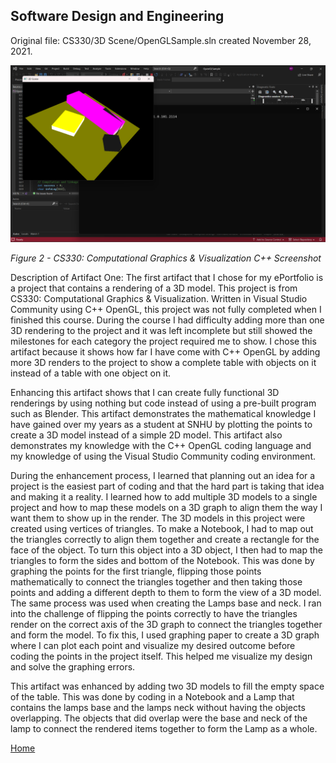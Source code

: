 ## Software Design and Engineering

Original file: CS330/3D Scene/OpenGLSample.sln created November 28, 2021.

<img id="softwaredsignandengineering" src="Artifact Screenshots/CS330_3DModel.png" alt="Software Design and Engineering" title="Software Design and Engineering" />
<p><em>Figure 2 - CS330: Computational Graphics & Visualization C++ Screenshot</em></p>

  Description of Artifact One: The first artifact that I chose for my ePortfolio is a project that contains a rendering of a 3D model. This project is from CS330: Computational Graphics & Visualization. Written in Visual Studio Community using C++ OpenGL, this project was not fully completed when I finished this course. During the course I had difficulty adding more than one 3D rendering to the project and it was left incomplete but still showed the milestones for each category the project required me to show. I chose this artifact because it shows how far I have come with C++ OpenGL by adding more 3D renders to the project to show a complete table with objects on it instead of a table with one object on it.
  
  Enhancing this artifact shows that I can create fully functional 3D renderings by using nothing but code instead of using a pre-built program such as Blender. This artifact demonstrates the mathematical knowledge I have gained over my years as a student at SNHU by plotting the points to create a 3D model instead of a simple 2D model. This artifact also demonstrates my knowledge with the C++ OpenGL coding language and my knowledge of using the Visual Studio Community coding environment.
  
  During the enhancement process, I learned that planning out an idea for a project is the easiest part of coding and that the hard part is taking that idea and making it a reality. I learned how to add multiple 3D models to a single project and how to map these models on a 3D graph to align them the way I want them to show up in the render. The 3D models in this project were created using vertices of triangles. To make a Notebook, I had to map out the triangles correctly to align them together and create a rectangle for the face of the object. To turn this object into a 3D object, I then had to map the triangles to form the sides and bottom of the Notebook. This was done by graphing the points for the first triangle, flipping those points mathematically to connect the triangles together and then taking those points and adding a different depth to them to form the view of a 3D model. The same process was used when creating the Lamps base and neck. I ran into the challenge of flipping the points correctly to have the triangles render on the correct axis of the 3D graph to connect the triangles together and form the model. To fix this, I used graphing paper to create a 3D graph where I can plot each point and visualize my desired outcome before coding the points in the project itself. This helped me visualize my design and solve the graphing errors.
  
  This artifact was enhanced by adding two 3D models to fill the empty space of the table. This was done by coding in a Notebook and a Lamp that contains the lamps base and the lamps neck without having the objects overlapping. The objects that did overlap were the base and neck of the lamp to connect the rendered items together to form the Lamp as a whole.

[Home](/README.md)

